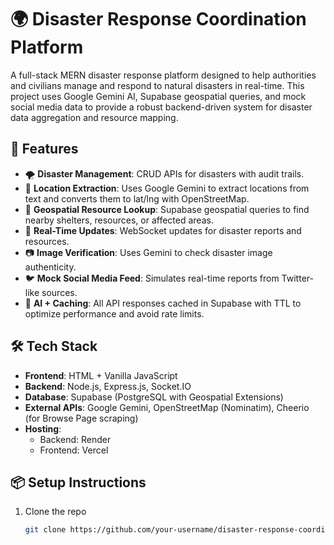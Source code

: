 # 🌍 Disaster Response Coordination Platform

A full-stack MERN disaster response platform designed to help authorities and civilians manage and respond to natural disasters in real-time. This project uses Google Gemini AI, Supabase geospatial queries, and mock social media data to provide a robust backend-driven system for disaster data aggregation and resource mapping.

## 🚀 Features

- 🌪️ **Disaster Management**: CRUD APIs for disasters with audit trails.
- 📍 **Location Extraction**: Uses Google Gemini to extract locations from text and converts them to lat/lng with OpenStreetMap.
- 🧭 **Geospatial Resource Lookup**: Supabase geospatial queries to find nearby shelters, resources, or affected areas.
- 🔁 **Real-Time Updates**: WebSocket updates for disaster reports and resources.
- 📷 **Image Verification**: Uses Gemini to check disaster image authenticity.
- 🐦 **Mock Social Media Feed**: Simulates real-time reports from Twitter-like sources.
- 🧠 **AI + Caching**: All API responses cached in Supabase with TTL to optimize performance and avoid rate limits.

## 🛠️ Tech Stack

- **Frontend**: HTML + Vanilla JavaScript
- **Backend**: Node.js, Express.js, Socket.IO
- **Database**: Supabase (PostgreSQL with Geospatial Extensions)
- **External APIs**: Google Gemini, OpenStreetMap (Nominatim), Cheerio (for Browse Page scraping)
- **Hosting**: 
  - Backend: Render
  - Frontend: Vercel

## 📦 Setup Instructions

1. Clone the repo  
   ```bash
   git clone https://github.com/your-username/disaster-response-coordination-platform.git

